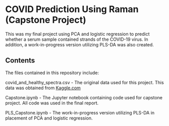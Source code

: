 # COVID Prediction Using Raman (Capstone Project)

This was my final project using PCA and logistic regression to predict whether a serum sample contained strands of the COVID-19 virus. In addition, a work-in-progress version utilizing PLS-DA was also created. 

## Contents
The files contained in this repository include:

covid_and_healthy_spectra.csv - The original data used for this project. This data was obtained from [Kaggle.com](https://www.kaggle.com/datasets/sfran96/raman-spectroscopy-for-detecting-covid19)

Capstone.ipynb - The Jupyter notebook containing code used for capstone project. All code was used in the final report.

PLS_Capstone.ipynb - The work-in-progress version utilizing PLS-DA in placement of PCA and logistic regression.
